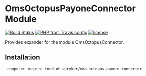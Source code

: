 # OmsOctopusPayoneConnector Module
[![Build Status](https://travis-ci.org/fond-of/spryker-oms-octopus-payone-connector.svg?branch=master)](https://travis-ci.org/fond-of/spryker-oms-octopus-payone-connector)
[![PHP from Travis config](https://img.shields.io/travis/php-v/symfony/symfony.svg)](https://php.net/)
[![license](https://img.shields.io/github/license/mashape/apistatus.svg)](https://packagist.org/packages/fond-of-spryker/oms-octopus-payone-connector)


Provides expander for the module OmsOctopusConnector.

## Installation

```
 composer require fond-of-spryker/oms-octopus-payone-connector
```
